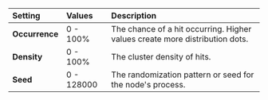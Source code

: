 | Setting        | Values     | Description                                                                 |
| :------------- | :--------- | :-------------------------------------------------------------------------- |
| **Occurrence** | 0 - 100%   | The chance of a hit occurring. Higher values create more distribution dots. |
| **Density**    | 0 - 100%   | The cluster density of hits.                                                |
| **Seed**       | 0 - 128000 | The randomization pattern or seed for the node's process.                   |




<!--examples-->
